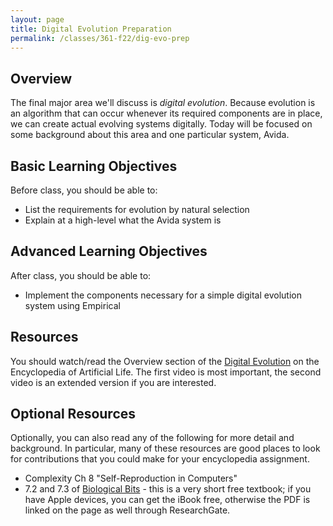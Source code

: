```yaml
---
layout: page
title: Digital Evolution Preparation
permalink: /classes/361-f22/dig-evo-prep
---
```


## Overview
The final major area we'll discuss is *digital evolution*.
Because evolution is an algorithm that can occur whenever its required components are in place, we can create actual evolving systems digitally.
Today will be focused on some background about this area and one particular system, Avida.

## Basic Learning Objectives
Before class, you should be able to:
* List the requirements for evolution by natural selection
* Explain at a high-level what the Avida system is

## Advanced Learning Objectives
After class, you should be able to:
* Implement the components necessary for a simple digital evolution system using Empirical

## Resources
You should watch/read the Overview section of the [Digital Evolution](https://alife.org/encyclopedia/digital-evolution/introduction-to-digital-evolution/) on the Encyclopedia of Artificial Life.
The first video is most important, the second video is an extended version if you are interested.

## Optional Resources
Optionally, you can also read any of the following for more detail and background.
In particular, many of these resources are good places to look for contributions that you could make for your encyclopedia assignment.
* Complexity Ch 8 "Self-Reproduction in Computers"
* 7.2 and 7.3 of [Biological Bits](https://users.monash.edu/~aland/BiologicalBits.html) - this is a very short free textbook; if you have Apple devices, you can get the iBook free, otherwise the PDF is linked on the page as well through ResearchGate.

